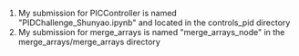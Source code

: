 1. My submission for PICController is named "PIDChallenge_Shunyao.ipynb" and located in the controls_pid directory
2. My submission for merge_arrays is named "merge_arrays_node" in the merge_arrays/merge_arrays directory
